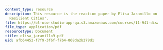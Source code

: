 ```yaml
---
content_type: resource
description: This resource is the reaction paper by Elisa Jaramillo on the topic 'The
  Resilient Cities'.
file: https://ol-ocw-studio-app-qa.s3.amazonaws.com/courses/11-941-disaster-vulnerability-and-resilience-spring-2005/afb64452f7f93f6ff7b4068da2b279d1_elisa_jaramillo9.pdf
file_type: application/pdf
resourcetype: Document
title: elisa_jaramillo9.pdf
uid: afb64452-f7f9-3f6f-f7b4-068da2b279d1
---
```

